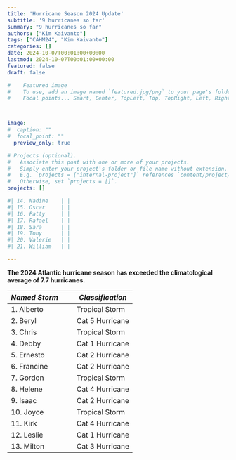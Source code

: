 ```yaml
---
title: 'Hurricane Season 2024 Update'
subtitle: '9 hurricanes so far'
summary: "9 hurricanes so far"
authors: ["Kim Kaivanto"]
tags: ["CAHM24", "Kim Kaivanto"]
categories: []
date: 2024-10-07T00:01:00+00:00
lastmod: 2024-10-07T00:01:00+00:00
featured: false
draft: false

#    Featured image
#    To use, add an image named `featured.jpg/png` to your page's folder.
#    Focal points... Smart, Center, TopLeft, Top, TopRight, Left, Right, BottomLeft, Bottom, BottomRight.



image: 
#  caption: ""
#  focal_point: ""
  preview_only: true

# Projects (optional).
#   Associate this post with one or more of your projects.
#   Simply enter your project's folder or file name without extension.
#   E.g. `projects = ["internal-project"]` references `content/project/deep-learning/index.md`.
#   Otherwise, set `projects = []`.
projects: []

#| 14. Nadine    | |
#| 15. Oscar     | |
#| 16. Patty     | |
#| 17. Rafael    | |
#| 18. Sara      | |
#| 19. Tony      | |
#| 20. Valerie   | |
#| 21. William   | |

---
```


<div> 

**The 2024 Atlantic hurricane season has exceeded the climatological average of 7.7 hurricanes.**


<center>
                   

| *Named Storm*  &nbsp;  &nbsp; &nbsp;| *Classification*| 
| ---           |--- |
|  1. Alberto   | Tropical Storm |             
|  2. Beryl     | Cat 5 Hurricane|             
|  3. Chris     | Tropical Storm |             
|  4. Debby     | Cat 1 Hurricane|             
|  5. Ernesto   | Cat 2 Hurricane|             
|  6. Francine  | Cat 2 Hurricane|           
|  7. Gordon    | Tropical Storm|             
|  8. Helene    | Cat 4 Hurricane|             
|  9. Isaac     | Cat 2 Hurricane|             
|  10. Joyce    | Tropical Storm|                          
| 11. Kirk      | Cat 4 Hurricane|
| 12. Leslie    | Cat 1 Hurricane|
| 13. Milton    | Cat 3 Hurricane|

         
</center>                             





<br>
 
